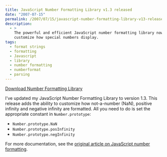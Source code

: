```yaml
---
title: JavaScript Number Formatting Library v1.3 released
date: "2007-07-15"
permalink: /2007/07/15/javascript-number-formatting-library-v13-released/
description:
  - >
    The powerful and efficient JavaScript number formatting library now lets you
    customize how special numbers display.
tags:
  - format strings
  - formatting
  - Javascript
  - library
  - number formatting
  - numberformat
  - parsing
---
```

<p class="download">
  <a href="/articles/number-functions.zip">Download Number Formatting Library</a>
</p>

I've updated my JavaScript Number Formatting Library to version 1.3. This release adds the ability to customize how not-a-number (NaN), positive infinity and negative infinity are formatted. All you need to do is set the appropriate constant in `Number.prototype`:

*   `Number.prototype.NaN`
*   `Number.prototype.posInfinity`
*   `Number.prototype.negInfinity`

For more documentation, see the [original article on JavaScript number formatting][1].

 [1]: /blog/2006/01/05/javascript-number-formatting/
